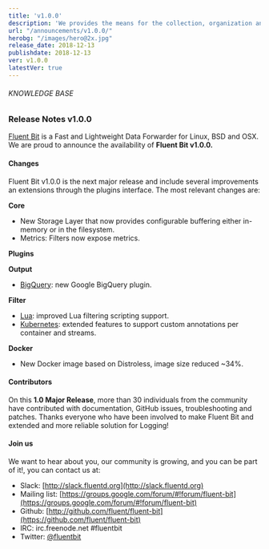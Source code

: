 ```yaml
---
title: 'v1.0.0'
description: 'We provides the means for the collection, organization and computerized retrieval of knowledge and Lightweight Data Forwarder for Linux, BSD and OSX. We are proud to announce the availability of Fluent Bit v1.0.0.'
url: "/announcements/v1.0.0/"
herobg: "/images/hero@2x.jpg"
release_date: 2018-12-13
publishdate: 2018-12-13
ver: v1.0.0
latestVer: true
---
```



###### KNOWLEDGE BASE

### Release Notes v1.0.0

[Fluent Bit](https://fluentbit.io/) is a Fast and Lightweight Data Forwarder for Linux, BSD and OSX. We are proud to announce the availability of **Fluent Bit v1.0.0.**

#### Changes

Fluent Bit v1.0.0 is the next major release and include several improvements an extensions through the plugins interface. The most relevant changes are:


**Core**

* New Storage Layer that now provides configurable buffering either in-memory or in the filesystem.
* Metrics: Filters now expose metrics.


**Plugins**
    
**Output**
        
* [BigQuery](https://docs.fluentbit.io/manual/1.0/output/bigquery): new Google BigQuery plugin.
    
**Filter**
        
* [Lua](https://docs.fluentbit.io/manual/1.0/filter/lua): improved Lua filtering scripting support.
* [Kubernetes](https://docs.fluentbit.io/manual/1.0/filter/kubernetes): extended features to support custom annotations per container and streams.


**Docker**
    
* New Docker image based on Distroless, image size reduced ~34%.


#### Contributors

On this **1.0 Major Release**, more than 30 individuals from the community have contributed with documentation, GitHub issues, troubleshooting and patches. Thanks everyone who have been involved to make Fluent Bit and extended and more reliable solution for Logging!

#### Join us

We want to hear about you, our community is growing, and you can be part of it!, you can contact us at:

* Slack: [http://slack.fluentd.org](http://slack.fluentd.org)
* Mailing list: [https://groups.google.com/forum/#!forum/fluent-bit](https://groups.google.com/forum/#!forum/fluent-bit)
* Github: [http://github.com/fluent/fluent-bit](https://github.com/fluent/fluent-bit)
* IRC: irc.freenode.net #fluentbit
* Twitter: [@fluentbit](https://twitter.com/fluentbit)